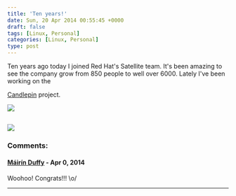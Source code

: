 ```yaml
---
title: 'Ten years!'
date: Sun, 20 Apr 2014 00:55:45 +0000
draft: false
tags: [Linux, Personal]
categories: [Linux, Personal]
type: post
---
```


Ten years ago today I joined Red Hat's Satellite team. It's been amazing to see the company grow from 850 people to well over 6000. Lately I've been working on the

[Candlepin](https://github.com/candlepin/candlepin/) project.

![](http://candlepinproject.org/images/logo-frontpage.png)

![](/img/2012/04/linkedin.png?w=290)
---
### Comments:
#### [Máirín Duffy](http://blog.linuxgrrl.com "mairin@linuxgrrl.com") - <time datetime="2014-04-20 21:50:15">Apr 0, 2014</time>

Woohoo! Congrats!!! \\o/
<hr />
